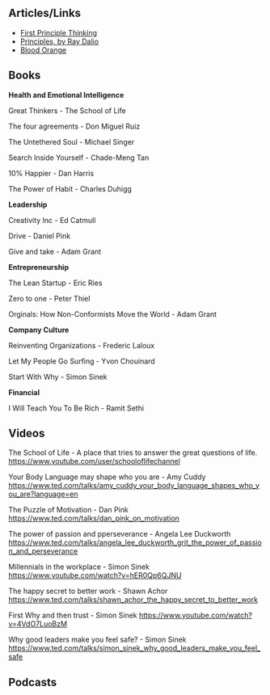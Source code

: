 ## **Articles/Links** 

* [First Principle Thinking](https://waitbutwhy.com/2015/11/the-cook-and-the-chef-musks-secret-sauce.html)
* [Principles, by Ray Dalio](https://benperove.com/wp-content/uploads/2014/12/principles.pdf)
* [Blood Orange](https://www.youtube.com/watch?v=DfZMvTHJLUs)



## **Books** 


**Health and Emotional Intelligence**

Great Thinkers - The School of Life 

The four agreements - Don Miguel Ruiz 

The Untethered Soul - Michael Singer 

Search Inside Yourself - Chade-Meng Tan 

10% Happier - Dan Harris 

The Power of Habit - Charles Duhigg 




**Leadership** 

Creativity Inc - Ed Catmull 

Drive - Daniel Pink 

Give and take - Adam Grant 



**Entrepreneurship**

The Lean Startup - Eric Ries 

Zero to one - Peter Thiel 

Orginals: How Non-Conformists Move the World - Adam Grant 



**Company Culture** 

Reinventing Organizations - Frederic Laloux

Let My People Go Surfing - Yvon Chouinard 

Start With Why - Simon Sinek 



**Financial** 

I Will Teach You To Be Rich - Ramit Sethi 



## **Videos** 

The School of Life - A place that tries to answer the great questions of life.  
https://www.youtube.com/user/schooloflifechannel

Your Body Language may shape who you are - Amy Cuddy 
https://www.ted.com/talks/amy_cuddy_your_body_language_shapes_who_you_are?language=en

The Puzzle of Motivation - Dan Pink 
https://www.ted.com/talks/dan_pink_on_motivation

The power of passion and pperseverance - Angela Lee Duckworth 
https://www.ted.com/talks/angela_lee_duckworth_grit_the_power_of_passion_and_perseverance

Millennials in the workplace - Simon Sinek 
https://www.youtube.com/watch?v=hER0Qp6QJNU

The happy secret to better work - Shawn Achor 
https://www.ted.com/talks/shawn_achor_the_happy_secret_to_better_work

First Why and then trust - Simon Sinek 
https://www.youtube.com/watch?v=4VdO7LuoBzM

Why good leaders make you feel safe? - Simon Sinek 
https://www.ted.com/talks/simon_sinek_why_good_leaders_make_you_feel_safe



## **Podcasts** 

